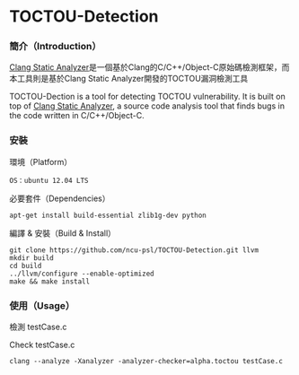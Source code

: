 # TOCTOU-Detection

### 簡介（Introduction）
[Clang Static Analyzer](https://clang-analyzer.llvm.org)是一個基於Clang的C/C++/Object-C原始碼檢測框架，而本工具則是基於Clang Static Analyzer開發的TOCTOU漏洞檢測工具

TOCTOU-Dection is a tool for detecting TOCTOU vulnerability. It is built on top of [Clang Static Analyzer](https://clang-analyzer.llvm.org), a source code analysis tool that finds bugs in the code written in C/C++/Object-C.

### 安裝
環境（Platform）
```
OS：ubuntu 12.04 LTS
```
必要套件（Dependencies）
```
apt-get install build-essential zlib1g-dev python
```
編譯 & 安裝（Build & Install）
```
git clone https://github.com/ncu-psl/TOCTOU-Detection.git llvm
mkdir build
cd build
../llvm/configure --enable-optimized
make && make install
```
### 使用（Usage）
檢測 testCase.c

Check testCase.c
```
clang --analyze -Xanalyzer -analyzer-checker=alpha.toctou testCase.c
```
